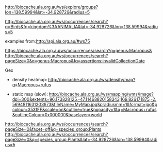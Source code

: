 http://biocache.ala.org.au/ws/explore/groups?lon=138.59994&lat=-34.928726&radius=5

http://biocache.ala.org.au/ws/occurrences/search?q=Birds&fq=kingdom%3AANIMALIA&lat=-34.928726&lon=138.59994&radius=5

examples from:http://api.ala.org.au/#ws75

https://biocache.ala.org.au/ws/occurrences/search?q=genus:Macropus&
http://biocache.ala.org.au/ws/occurrences/search?pageSize=0&q=genus:Macropus&fq=assertions:invalidCollectionDate


Geo

* density heatmap: http://biocache.ala.org.au/ws/density/map?q=Macropus+rufus

* static map (slow): http://biocache.ala.org.au/ws/mapping/wms/image?dpi=300&extents=96.173828125,-47.11468820158343,169.826171875,-2.5694811631203973&fileName=MyMap.jpg&pradiusmm=1&format=jpg&pcolour=3531FF&scale=on&outline=true&popacity=1&q=Macropus+rufus&outlineColour=0x000000&baselayer=world



http://biocache.ala.org.au/ws/occurrences/search?pageSize=0&facet=off&q=species_group:Plants
http://biocache.ala.org.au/ws/occurrences/search?pageSize=0&q=species_group:Plants&lat=-34.928726&lon=138.59994&radius=5
